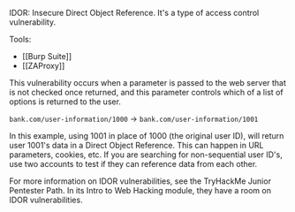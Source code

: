 IDOR: Insecure Direct Object Reference. It's a type of access control vulnerability.

Tools:
- [[Burp Suite]]
- [[ZAProxy]]

This vulnerability occurs when a parameter is passed to the web server that is not checked once returned, and this parameter controls which of a list of options is returned to the user. 

`bank.com/user-information/1000` -> `bank.com/user-information/1001` 

In this example, using 1001 in place of 1000 (the original user ID), will return user 1001's data in a Direct Object Reference. This can happen in URL parameters, cookies, etc. If you are searching for non-sequential user ID's, use two accounts to test if they can reference data from each other. 

For more information on IDOR vulnerabilities, see the TryHackMe Junior Pentester Path. In its Intro to Web Hacking module, they have a room on IDOR vulnerabilities. 
